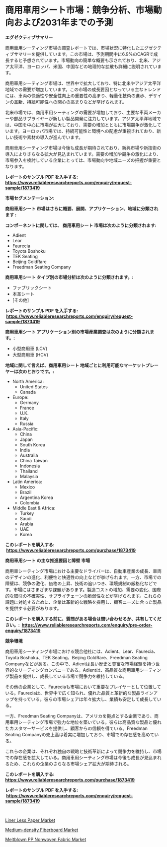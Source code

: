 <p><h1>商用車用シート市場：競争分析、市場動向および2031年までの予測</h1></p><p><strong>エグゼクティブサマリー</strong></p>
<p><p>商用車用シーティング市場の調査レポートでは、市場状況に特化したエグゼクティブサマリーを提供しています。この市場は、予測期間中に6.9%のCAGRで成長すると予想されています。市場動向の簡単な概要も示されており、北米、アジア太平洋、ヨーロッパ、米国、中国などの地理的な拡散も詳細に説明されています。</p><p>商用車用シーティング市場は、世界中で拡大しており、特に北米やアジア太平洋地域での需要が増加しています。この市場の成長要因となっている主なトレンドには、車両の快適性や安全性向上の重要性の高まり、軽量化技術の進歩、デザインの革新、持続可能性への関心の高まりなどが挙げられます。</p><p>北米市場では、商用車用シーティングの需要が増加しており、主要な車両メーカーや部品サプライヤーが新しい製品開発に注力しています。アジア太平洋地域では、中国を中心に市場が拡大しており、需要の増加とともに市場競争が激化しています。ヨーロッパ市場では、持続可能性と環境への配慮が重視されており、新しい技術や素材の導入が進んでいます。</p><p>商用車用シーティング市場は今後も成長が期待されており、新興市場や新技術の導入によりさらなる拡大が見込まれています。需要の増加や競争の激化により、市場参入を検討している企業にとっては、市場動向や地域ニーズの把握が重要となります。</p></p>
<p><strong>レポートのサンプル PDF を入手する: <a href="https://www.reliableresearchreports.com/enquiry/request-sample/1873419">https://www.reliableresearchreports.com/enquiry/request-sample/1873419</a></strong></p>
<p><strong>市場セグメンテーション:</strong></p>
<p><strong> 商用車用シート 市場はさらに概要、展開、アプリケーション、地域に分類されます :</strong></p>
<p><strong>コンポーネントに関しては、 商用車用シート 市場は次のように分類されます: &nbsp;</strong></p>
<p><ul><li>Adient</li><li>Lear</li><li>Faurecia</li><li>Toyota Boshoku</li><li>TEK Seating</li><li>Beijing GoldRare</li><li>Freedman Seating Company</li></ul></p>
<p><strong> 商用車用シート タイプ別の市場分析は次のように分類されます。:</strong></p>
<p><ul><li>ファブリックシート</li><li>本革シート</li><li>[その他]</li></ul></p>
<p><strong>レポートのサンプル PDF を入手する: &nbsp;<a href="https://www.reliableresearchreports.com/enquiry/request-sample/1873419">https://www.reliableresearchreports.com/enquiry/request-sample/1873419</a></strong></p>
<p><strong> 商用車用シート アプリケーション別の市場産業調査は次のように分類されます。:</strong></p>
<p><ul><li>小型商用車 (LCV)</li><li>大型商用車 (HCV)</li></ul></p>
<p><strong>地域に関して言えば、商用車用シート 地域ごとに利用可能なマーケットプレーヤーは次のとおりです。:</strong></p>
<p><ul>
    <li>
        North America:
        <ul>
            <li>United States</li>
            <li>Canada</li>
        </ul>
    </li>
    <li>
        Europe:
        <ul>
            <li>Germany</li>
            <li>France</li>
            <li>U.K.</li>
            <li>Italy</li>
            <li>Russia</li>
        </ul>
    </li>
    <li>
        Asia-Pacific:
        <ul>
            <li>China</li>
            <li>Japan</li>
            <li>South Korea</li>
            <li>India</li>
            <li>Australia</li>
            <li>China Taiwan</li>
            <li>Indonesia</li>
            <li>Thailand</li>
            <li>Malaysia</li>
        </ul>
    </li>
    <li>
        Latin America:
        <ul>
            <li>Mexico</li>
            <li>Brazil</li>
            <li>Argentina Korea</li>
            <li>Colombia</li>
        </ul>
    </li>
    <li>
        Middle East & Africa:
        <ul>
            <li>Turkey</li>
            <li>Saudi</li>
            <li>Arabia</li>
            <li>UAE</li>
            <li>Korea</li>
        </ul>
    </li>
    </ul></p>
<p><strong>このレポートを購入する: &nbsp;<a href="https://www.reliableresearchreports.com/purchase/1873419">https://www.reliableresearchreports.com/purchase/1873419</a></strong></p>
<p><strong>商用車用シート の主な推進要因と障壁 市場</strong></p>
<p><p>商用車シーティング市場における主要なドライバーは、自動車産業の成長、車両のデザインの進化、利便性と快適性の向上などが挙げられます。一方、市場での障壁は、競争の激化、価格の上昇、技術の追いつき、環境規制の厳格化などです。市場にはさまざまな課題があります。製造コストの増加、需要の変化、国際的な取引の不確実性、サプライチェーンの脆弱性などが挙げられます。これらの課題に対処するために、企業は革新的な戦略を採用し、顧客ニーズに合った製品を提供する必要があります。</p></p>
<p><strong>このレポートを購入する前に、質問がある場合は問い合わせるか、共有してください。:&nbsp; <a href="https://www.reliableresearchreports.com/enquiry/pre-order-enquiry/1873419">https://www.reliableresearchreports.com/enquiry/pre-order-enquiry/1873419</a></strong></p>
<p><strong>競争環境</strong></p>
<p><p>商用車用シーティング市場における競合他社には、Adient、Lear、Faurecia、Toyota Boshoku、TEK Seating、Beijing GoldRare、Freedman Seating Companyなどがある。この中で、Adientは長い歴史と豊富な市場経験を持つ世界的なリーディングカンパニーである。Adientは、高品質な商用車用シーティング製品を提供し、成長している市場で競争力を維持している。</p><p>その他の企業として、Faureciaも市場において重要なプレイヤーとして位置している。Faureciaは、世界中で広く知られ、優れた品質と革新的な製品ラインアップを持っている。彼らの市場シェアは年々拡大し、業績も安定して成長している。</p><p>一方、Freedman Seating Companyは、アメリカを拠点とする企業であり、商用車用シーティング市場で強力な地位を築いている。彼らは高品質な製品と優れたカスタマーサービスを提供し、顧客からの信頼を得ている。Freedman Seating Companyの売上高は着実に増加しており、市場での存在感を高めている。</p><p>これらの企業は、それぞれ独自の戦略と技術革新によって競争力を維持し、市場での存在感を拡大している。商用車用シーティング市場は今後も成長が見込まれるため、これらの企業のさらなる市場シェア拡大が期待される。</p></p>
<p><strong>このレポートを購入する: &nbsp; <a href="https://www.reliableresearchreports.com/purchase/1873419">https://www.reliableresearchreports.com/purchase/1873419</a></strong></p>
<p><strong>レポートのサンプル PDF を入手する: &nbsp;<a href="https://www.reliableresearchreports.com/enquiry/request-sample/1873419">https://www.reliableresearchreports.com/enquiry/request-sample/1873419</a></strong><strong></strong></p>
<p>&nbsp;</p>
<p><p><a href="https://github.com/markusgodoy/Market-Research-Report-List-2/blob/main/liner-less-paper-market.md">Liner Less Paper Market</a></p><p><a href="https://github.com/arionmp/Market-Research-Report-List-2/blob/main/medium-density-fiberboard-market.md">Medium-density Fiberboard Market</a></p><p><a href="https://github.com/pgtimber/Market-Research-Report-List-1/blob/main/meltblown-pp-nonwoven-fabric-market.md">Meltblown PP Nonwoven Fabric Market</a></p></p>